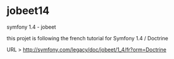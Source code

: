 jobeet14
========

symfony 1.4 - jobeet

this projet is following the french tutorial for Symfony 1.4 / Doctrine

URL > http://symfony.com/legacy/doc/jobeet/1_4/fr?orm=Doctrine 
